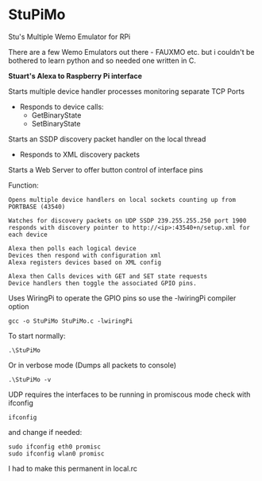 # StuPiMo
Stu's Multiple Wemo Emulator for RPi


There are a few Wemo Emulators out there - FAUXMO etc. but i couldn't be bothered
to learn python and so needed one written in C.


**Stuart's Alexa to Raspberry Pi interface** 

Starts multiple device handler processes monitoring separate TCP Ports
- Responds to device calls:
	- GetBinaryState
	- SetBinaryState

Starts an SSDP discovery packet handler on the local thread
- Responds to XML discovery packets

Starts a Web Server to offer button control of interface pins

Function:

	Opens multiple device handlers on local sockets counting up from PORTBASE (43540)

	Watches for discovery packets on UDP SSDP 239.255.255.250 port 1900
	responds with discovery pointer to http://<ip>:43540+n/setup.xml for each device

	Alexa then polls each logical device
	Devices then respond with configuration xml
	Alexa registers devices based on XML config

	Alexa then Calls devices with GET and SET state requests
	Device handlers then toggle the associated GPIO pins.

Uses WiringPi to operate the GPIO pins
so use the -lwiringPi compiler option

	gcc -o StuPiMo StuPiMo.c -lwiringPi

To start normally:

	.\StuPiMo

Or in verbose mode (Dumps all packets to console)

	.\StuPiMo -v

UDP requires the interfaces to be running in promiscous mode
check with ifconfig

	ifconfig

and change if needed:

	sudo ifconfig eth0 promisc
	sudo ifconfig wlan0 promisc

I had to make this permanent in local.rc
